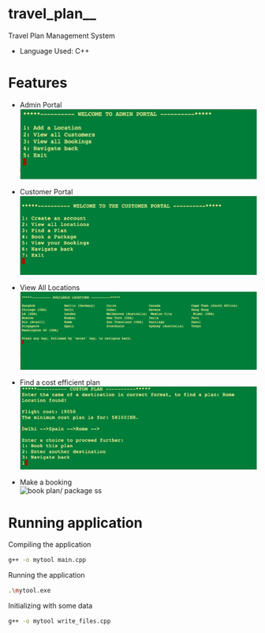 # travel_plan__
Travel Plan Management System
- Language Used: C++

# Features
- Admin Portal\
![admin portal ss](https://github.com/sunilkmr210/travel_plan__/blob/main/Images/admin_menu.png?raw=true)

- Customer Portal\
![customer portal ss](https://github.com/sunilkmr210/travel_plan__/blob/main/Images/customer_menu.png?raw=true)

- View All Locations\
![all locations ss](https://github.com/sunilkmr210/travel_plan__/blob/main/Images/view_all_locations.png?raw=true)

- Find a cost efficient plan\
![finding a custom plan ss](https://github.com/sunilkmr210/travel_plan__/blob/main/Images/booking_custom_plan.png?raw=true)

- Make a booking\
![book plan/ package ss](https://github.com/sunilkmr210/travel_plan__/blob/main/Images/making_booking.png?raw=true)

# Running application
Compiling the application

```bash
g++ -o mytool main.cpp

```

Running the application
```bash
.\mytool.exe

```

Initializing with some data
```bash
g++ -o mytool write_files.cpp

```

